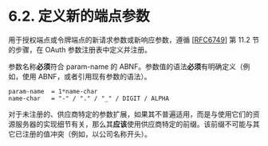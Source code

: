 # 6.2. 定义新的端点参数

用于授权端点或令牌端点的新请求参数或新响应参数，遵循 [[RFC6749](https://www.rfc-editor.org/info/rfc6749)] 第 11.2 节的步骤，在 OAuth 参数注册表中定义并注册。

参数名称**必须**符合 param-name 的 ABNF。参数值的语法**必须**有明确定义（例如，使用 ABNF，或者引用现有参数的语法）。

```abnf
param-name  = 1*name-char
name-char   = "-" / "." / "_" / DIGIT / ALPHA
```

对于未注册的、供应商特定的参数扩展，如果其不普遍适用，而是与使用它们的资源服务器的实现细节有关，那么其**应该**使用供应商特定的前缀。该前缀不可能与其它已注册的值冲突（例如，以公司名称开头）。
